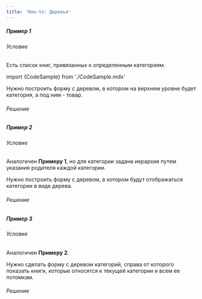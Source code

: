 ```yaml
---
title: 'How-to: Деревья'
---
```


##### Пример 1

###### Условие

Есть список книг, привязанных к определенным категориям.

import {CodeSample} from './CodeSample.mdx'

<CodeSample url="https://ru-documentation.lsfusion.org/sample?file=UseCaseTree&block=sample1"/>

Нужно построить форму с деревом, в котором на верхнем уровне будет категория, а под ним - товар.

###### Решение

<CodeSample url="https://ru-documentation.lsfusion.org/sample?file=UseCaseTree&block=solution1"/>

##### Пример 2

###### Условие

Аналогичен **Примеру 1**, но для категории задана иерархия путем указания родителя каждой категории.

<CodeSample url="https://ru-documentation.lsfusion.org/sample?file=UseCaseTree&block=sample2"/>

Нужно построить форму с деревом, в котором будут отображаться категории в виде дерева.

###### Решение

<CodeSample url="https://ru-documentation.lsfusion.org/sample?file=UseCaseTree&block=solution2"/>

##### Пример 3

###### Условие

Аналогичен **Примеру 2**.

Нужно сделать форму с деревом категорий, справа от которого показать книги, которые относятся к текущей категории и всем ее потомкам.

###### Решение

<CodeSample url="https://ru-documentation.lsfusion.org/sample?file=UseCaseTree&block=solution3"/>
